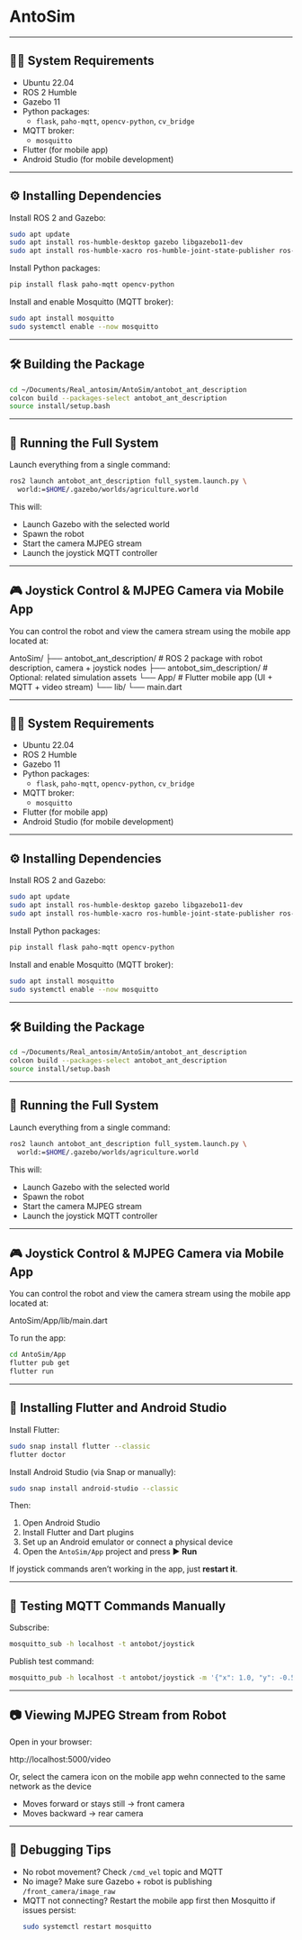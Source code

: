 # AntoSim

- - -

## 🧑‍💻 System Requirements

- Ubuntu 22.04  
- ROS 2 Humble  
- Gazebo 11  
- Python packages:
  - `flask`, `paho-mqtt`, `opencv-python`, `cv_bridge`  
- MQTT broker:
  - `mosquitto`  
- Flutter (for mobile app)
- Android Studio (for mobile development)

- - -

## ⚙️ Installing Dependencies

Install ROS 2 and Gazebo:

~~~bash
sudo apt update
sudo apt install ros-humble-desktop gazebo libgazebo11-dev
sudo apt install ros-humble-xacro ros-humble-joint-state-publisher ros-humble-robot-state-publisher
~~~

Install Python packages:

~~~bash
pip install flask paho-mqtt opencv-python
~~~

Install and enable Mosquitto (MQTT broker):

~~~bash
sudo apt install mosquitto
sudo systemctl enable --now mosquitto
~~~

- - -

## 🛠️ Building the Package

~~~bash
cd ~/Documents/Real_antosim/AntoSim/antobot_ant_description
colcon build --packages-select antobot_ant_description
source install/setup.bash
~~~

- - -

## 🚀 Running the Full System

Launch everything from a single command:

~~~bash
ros2 launch antobot_ant_description full_system.launch.py \
  world:=$HOME/.gazebo/worlds/agriculture.world
~~~

This will:
- Launch Gazebo with the selected world  
- Spawn the robot  
- Start the camera MJPEG stream  
- Launch the joystick MQTT controller  

- - -

## 🎮 Joystick Control & MJPEG Camera via Mobile App

You can control the robot and view the camera stream using the mobile app located at:

AntoSim/
├── antobot_ant_description/ # ROS 2 package with robot description, camera + joystick nodes
├── antobot_sim_description/ # Optional: related simulation assets
└── App/ # Flutter mobile app (UI + MQTT + video stream)
└── lib/
└── main.dart


- - -

## 🧑‍💻 System Requirements

- Ubuntu 22.04  
- ROS 2 Humble  
- Gazebo 11  
- Python packages:
  - `flask`, `paho-mqtt`, `opencv-python`, `cv_bridge`  
- MQTT broker:
  - `mosquitto`  
- Flutter (for mobile app)
- Android Studio (for mobile development)

- - -

## ⚙️ Installing Dependencies

Install ROS 2 and Gazebo:

~~~bash
sudo apt update
sudo apt install ros-humble-desktop gazebo libgazebo11-dev
sudo apt install ros-humble-xacro ros-humble-joint-state-publisher ros-humble-robot-state-publisher
~~~

Install Python packages:

~~~bash
pip install flask paho-mqtt opencv-python
~~~

Install and enable Mosquitto (MQTT broker):

~~~bash
sudo apt install mosquitto
sudo systemctl enable --now mosquitto
~~~

- - -

## 🛠️ Building the Package

~~~bash
cd ~/Documents/Real_antosim/AntoSim/antobot_ant_description
colcon build --packages-select antobot_ant_description
source install/setup.bash
~~~

- - -

## 🚀 Running the Full System

Launch everything from a single command:

~~~bash
ros2 launch antobot_ant_description full_system.launch.py \
  world:=$HOME/.gazebo/worlds/agriculture.world
~~~

This will:
- Launch Gazebo with the selected world  
- Spawn the robot  
- Start the camera MJPEG stream  
- Launch the joystick MQTT controller  

- - -

## 🎮 Joystick Control & MJPEG Camera via Mobile App

You can control the robot and view the camera stream using the mobile app located at:

AntoSim/App/lib/main.dart


To run the app:

~~~bash
cd AntoSim/App
flutter pub get
flutter run
~~~

- - -

## 📱 Installing Flutter and Android Studio

Install Flutter:

~~~bash
sudo snap install flutter --classic
flutter doctor
~~~

Install Android Studio (via Snap or manually):

~~~bash
sudo snap install android-studio --classic
~~~

Then:

1. Open Android Studio  
2. Install Flutter and Dart plugins  
3. Set up an Android emulator or connect a physical device  
4. Open the `AntoSim/App` project and press ▶️ **Run**

If joystick commands aren’t working in the app, just **restart it**.

- - -

## 🔧 Testing MQTT Commands Manually

Subscribe:

~~~bash
mosquitto_sub -h localhost -t antobot/joystick
~~~

Publish test command:

~~~bash
mosquitto_pub -h localhost -t antobot/joystick -m '{"x": 1.0, "y": -0.5}'
~~~

- - -

## 📷 Viewing MJPEG Stream from Robot

Open in your browser:

http://localhost:5000/video

Or, select the camera icon on the mobile app wehn connected to the same network as the device


- Moves forward or stays still → front camera  
- Moves backward → rear camera  

- - -

## 🧪 Debugging Tips

- No robot movement? Check `/cmd_vel` topic and MQTT  
- No image? Make sure Gazebo + robot is publishing `/front_camera/image_raw`  
- MQTT not connecting? Restart the mobile app first then Mosquitto if issues persist:
  ~~~bash
  sudo systemctl restart mosquitto
  ~~~




